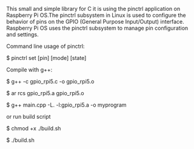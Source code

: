 This small and simple library for C it is using the pinctrl application on Raspberry Pi OS.The pinctrl subsystem in Linux is used to configure the behavior of pins on the GPIO (General Purpose Input/Output) interface. 
Raspberry Pi OS uses the pinctrl subsystem to manage pin configuration and settings.

Command line usage of pinctrl: 

$ pinctrl set [pin] [mode] [state]

Compile with g++:

$ g++ -c gpio_rpi5.c -o gpio_rpi5.o

$ ar rcs gpio_rpi5.a gpio_rpi5.o

$ g++ main.cpp -L. -l:gpio_rpi5.a -o myprogram

or run build script 

$ chmod +x ./build.sh

$ ./build.sh
